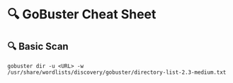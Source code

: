 
# 🔍 GoBuster Cheat Sheet

## 🔍 Basic Scan
`gobuster dir -u <URL> -w /usr/share/wordlists/discovery/gobuster/directory-list-2.3-medium.txt`
